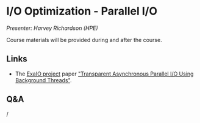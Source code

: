 # I/O Optimization - Parallel I/O

*Presenter: Harvey Richardson (HPE)*

Course materials will be provided during and after the course.

<!--
Temporary location of materials (for the lifetime of the training project):

-   Slides: `/project/project_465001726/Slides/HPE/14_IO_medium_LUMI.pdf`
-->

<!--
Archived materials on LUMI:

-   Slides: `/appl/local/training/2p3day-20250303/files/LUMI-2p3day-20250303-502-IO_Optimization_Parallel_IO.pdf`

-   Recording: `/appl/local/training/2p3day-20250303/recordings/502-IO_Optimization_Parallel_IO.mp4`

These materials can only be distributed to actual users of LUMI (active user account).
-->


## Links

-   The [ExaIO project](https://www.exascaleproject.org/research-project/exaio/) paper
    ["Transparent Asynchronous Parallel I/O Using Background Threads"](https://doi.org/10.1109/TPDS.2021.3090322).

## Q&A

/

